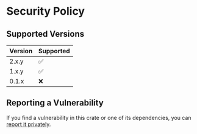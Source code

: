 # Security Policy

## Supported Versions

| Version | Supported |
|---------|-----------|
| 2.x.y   | ✅         |
| 1.x.y   | ✅         |
| 0.1.x   | ❌         |

## Reporting a Vulnerability

If you find a vulnerability in this crate or one of its dependencies, you can [report it privately](https://github.com/clechasseur/msrv-prep/security/advisories/new).
